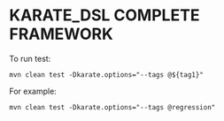 # KARATE_DSL COMPLETE FRAMEWORK

To run test:

    mvn clean test -Dkarate.options="--tags @${tag1}"

For example:

    mvn clean test -Dkarate.options="--tags @regression"